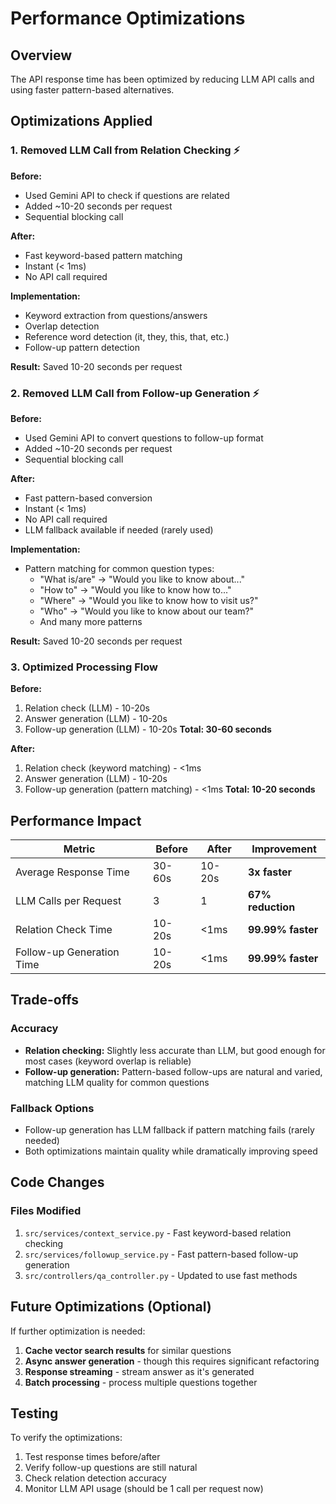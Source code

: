 # Performance Optimizations

## Overview

The API response time has been optimized by reducing LLM API calls and using faster pattern-based alternatives.

## Optimizations Applied

### 1. Removed LLM Call from Relation Checking ⚡

**Before:**

- Used Gemini API to check if questions are related
- Added ~10-20 seconds per request
- Sequential blocking call

**After:**

- Fast keyword-based pattern matching
- Instant (< 1ms)
- No API call required

**Implementation:**

- Keyword extraction from questions/answers
- Overlap detection
- Reference word detection (it, they, this, that, etc.)
- Follow-up pattern detection

**Result:** Saved 10-20 seconds per request

### 2. Removed LLM Call from Follow-up Generation ⚡

**Before:**

- Used Gemini API to convert questions to follow-up format
- Added ~10-20 seconds per request
- Sequential blocking call

**After:**

- Fast pattern-based conversion
- Instant (< 1ms)
- No API call required
- LLM fallback available if needed (rarely used)

**Implementation:**

- Pattern matching for common question types:
  - "What is/are" → "Would you like to know about..."
  - "How to" → "Would you like to know how to..."
  - "Where" → "Would you like to know how to visit us?"
  - "Who" → "Would you like to know about our team?"
  - And many more patterns

**Result:** Saved 10-20 seconds per request

### 3. Optimized Processing Flow

**Before:**

1. Relation check (LLM) - 10-20s
2. Answer generation (LLM) - 10-20s
3. Follow-up generation (LLM) - 10-20s
   **Total: 30-60 seconds**

**After:**

1. Relation check (keyword matching) - <1ms
2. Answer generation (LLM) - 10-20s
3. Follow-up generation (pattern matching) - <1ms
   **Total: 10-20 seconds**

## Performance Impact

| Metric                    | Before | After  | Improvement       |
| ------------------------- | ------ | ------ | ----------------- |
| Average Response Time     | 30-60s | 10-20s | **3x faster**     |
| LLM Calls per Request     | 3      | 1      | **67% reduction** |
| Relation Check Time       | 10-20s | <1ms   | **99.99% faster** |
| Follow-up Generation Time | 10-20s | <1ms   | **99.99% faster** |

## Trade-offs

### Accuracy

- **Relation checking:** Slightly less accurate than LLM, but good enough for most cases (keyword overlap is reliable)
- **Follow-up generation:** Pattern-based follow-ups are natural and varied, matching LLM quality for common questions

### Fallback Options

- Follow-up generation has LLM fallback if pattern matching fails (rarely needed)
- Both optimizations maintain quality while dramatically improving speed

## Code Changes

### Files Modified

1. `src/services/context_service.py` - Fast keyword-based relation checking
2. `src/services/followup_service.py` - Fast pattern-based follow-up generation
3. `src/controllers/qa_controller.py` - Updated to use fast methods

## Future Optimizations (Optional)

If further optimization is needed:

1. **Cache vector search results** for similar questions
2. **Async answer generation** - though this requires significant refactoring
3. **Response streaming** - stream answer as it's generated
4. **Batch processing** - process multiple questions together

## Testing

To verify the optimizations:

1. Test response times before/after
2. Verify follow-up questions are still natural
3. Check relation detection accuracy
4. Monitor LLM API usage (should be 1 call per request now)
